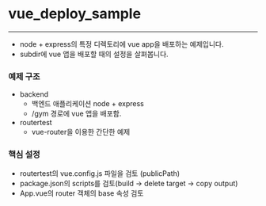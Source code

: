# vue_deploy_sample
-----------------------------
* node + express의 특정 디렉토리에  vue app을 배포하는 예제입니다.
* subdir에 vue 앱을 배포할 때의 설정을 살펴봅니다.

### 예제 구조
* backend 
  - 백엔드 애플리케이션 node + express 
  - /gym 경로에 vue 앱을 배포함.
* routertest 
  - vue-router을 이용한 간단한 예제
  
### 핵심 설정 
* routertest의 vue.config.js 파일을 검토 (publicPath)
* package.json의 scripts를 검토(build -> delete target -> copy output)
* App.vue의 router 객체의 base 속성 검토
  



